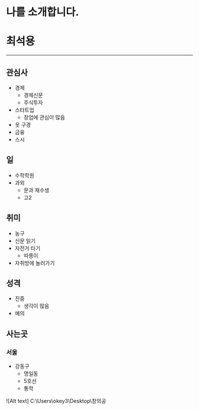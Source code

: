 **나를 소개합니다.** 
====
# 최석용  
---
## 관심사
 - 경제  
    - 경제신문  <br>
    - 주식투자  
 - 스타트업  
    - 창업에 관심이 많음<br>
 - 옷 구경  
 - 금융  
 - 스시  
## 일  
 - 수학학원  
 - 과외  
    - 문과 재수생  
    - 고2  
## 취미 
 - 농구  
 - 신문 읽기  
 - 자전거 타기
    - 따릉이
 - 자취방에 놀러가기  
## 성격 
 - 진중
    - 생각이 많음<br>
 - 예의  
## 사는곳  
### 서울  
 - 강동구
    - 명일동  
    - 5호선  
    - 통학  

![Alt text] C:\Users\okey3\Desktop\창의공
